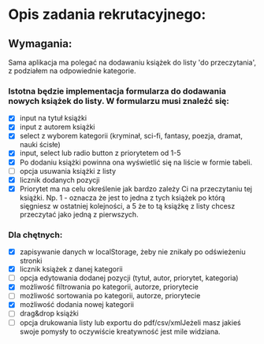 # Opis zadania rekrutacyjnego:

## Wymagania:

Sama aplikacja ma polegać na dodawaniu książek do listy 'do przeczytania', z podziałem na odpowiednie kategorie.

### Istotna będzie implementacja formularza do dodawania nowych książek do listy. W formularzu musi znaleźć się:

- [x] input na tytuł książki
- [x] input z autorem książki
- [x] select z wyborem kategorii (kryminał, sci-fi, fantasy, poezja, dramat, nauki ścisłe)
- [x] input, select lub radio button z priorytetem od 1-5
- [x] Po dodaniu książki powinna ona wyświetlić się na liście w formie tabeli.
- [ ] opcja usuwania książki z listy
- [x] licznik dodanych pozycji
- [x] Priorytet ma na celu określenie jak bardzo zależy Ci na przeczytaniu tej książki.
    Np. 1 - oznacza że jest to jedna z tych książek po którą sięgniesz w ostatniej kolejności, a 5 że to tą książkę z listy chcesz przeczytać jako jedną z pierwszych.

### Dla chętnych:

- [x] zapisywanie danych w localStorage, żeby nie znikały po odświeżeniu stronki
- [x] licznik książek z danej kategorii
- [ ] opcja edytowania dodanej pozycji (tytuł, autor, priorytet, kategoria)
- [x] możliwość filtrowania po kategorii, autorze, priorytecie
- [ ] możliwość sortowania po kategorii, autorze, priorytecie
- [x] możliwość dodania nowej kategorii
- [ ] drag&drop książki
- [ ] opcja drukowania listy lub exportu do pdf/csv/xmlJeżeli masz jakieś swoje pomysły to oczywiście kreatywność jest mile widziana.